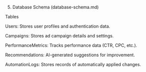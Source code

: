 5. Database Schema (database-schema.md)

Tables

Users: Stores user profiles and authentication data.

Campaigns: Stores ad campaign details and settings.

PerformanceMetrics: Tracks performance data (CTR, CPC, etc.).

Recommendations: AI-generated suggestions for improvement.

AutomationLogs: Stores records of automatically applied changes.